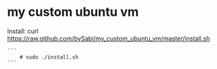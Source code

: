 my custom ubuntu vm
================

Install:
	curl https://raw.github.com/bySabi/my_custom_ubuntu_vm/master/install.sh
	
	```
		# sudo ./install.sh
	```
